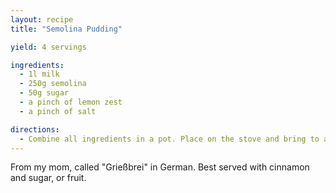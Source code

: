 ```yaml
---
layout: recipe
title: "Semolina Pudding"

yield: 4 servings

ingredients:
  - 1l milk
  - 250g semolina
  - 50g sugar
  - a pinch of lemon zest
  - a pinch of salt

directions:
  - Combine all ingredients in a pot. Place on the stove and bring to a boil under constant stirring.
---
```


From my mom, called "Grießbrei" in German. Best served with cinnamon and sugar, or fruit.
